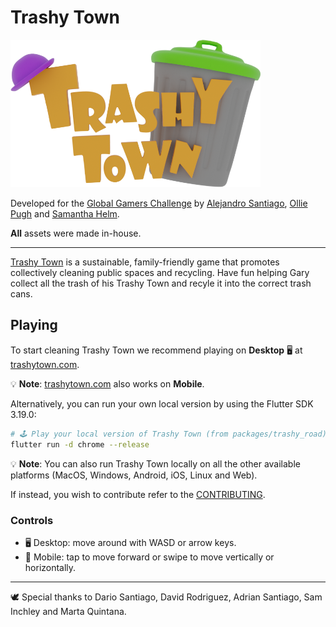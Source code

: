 # Trashy Town

<img src="docs/assets/logo.png" width="400px" />

Developed for the [Global Gamers Challenge](https://globalgamers.devpost.com/) by [Alejandro Santiago](https://github.com/alestiago), [Ollie Pugh](https://github.com/OlliePugh) and [Samantha Helm](https://www.behance.net/samanthahelmdesign).

**All** assets were made in-house.

---

[Trashy Town](https://trashytown.com) is a sustainable, family-friendly game that promotes collectively cleaning public spaces and recycling. Have fun helping Gary collect all the trash of his Trashy Town and recyle it into the correct trash cans.

<!-- Thumbnail with a play icon on the middle that anchors to the video, goes here --->

## Playing

To start cleaning Trashy Town we recommend playing on **Desktop** 🖥 at [trashytown.com](https://trashytown.com).

💡 **Note**: [trashytown.com](https://trashytown.com) also works on **Mobile**.

Alternatively, you can run your own local version by using the Flutter SDK 3.19.0:

```sh
# 🕹️ Play your local version of Trashy Town (from packages/trashy_road):
flutter run -d chrome --release
```

💡 **Note**: You can also run Trashy Town locally on all the other available platforms (MacOS, Windows, Android, iOS, Linux and Web).

If instead, you wish to contribute refer to the [CONTRIBUTING](CONTRIBUTING.md).

### Controls

- 🖥 Desktop: move around with WASD or arrow keys.
- 📱 Mobile: tap to move forward or swipe to move vertically or horizontally.

---

🕊️ Special thanks to Dario Santiago, David Rodriguez, Adrian Santiago, Sam Inchley and Marta Quintana.
